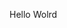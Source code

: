 Hello Wolrd












































































































































































































































































































































































































































































































































































































































































































































































































































































































































































































































































































































































































































































































































































































































































































































































































































































































































































































































































































































































































































































































































































































































































































































































































































































































































































































